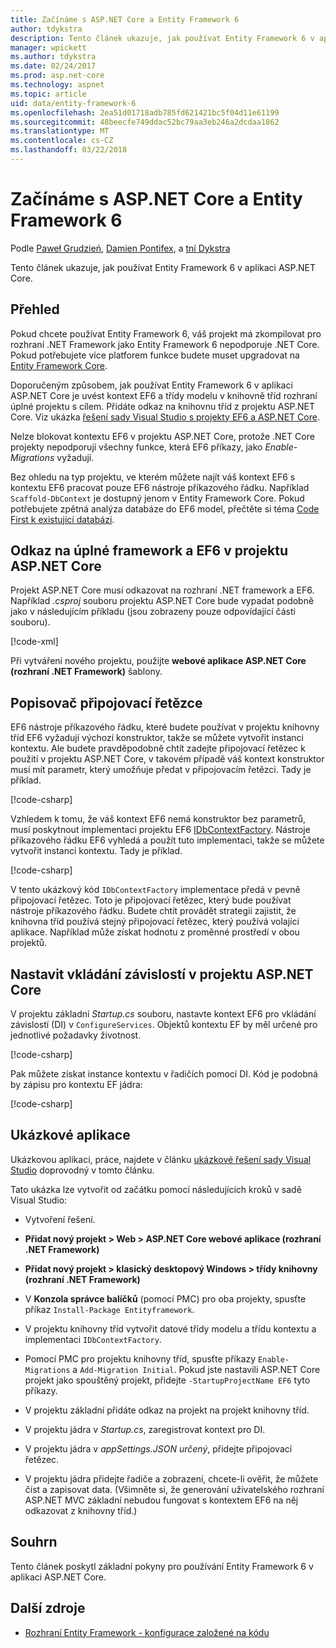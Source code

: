 ```yaml
---
title: Začínáme s ASP.NET Core a Entity Framework 6
author: tdykstra
description: Tento článek ukazuje, jak používat Entity Framework 6 v aplikaci ASP.NET Core.
manager: wpickett
ms.author: tdykstra
ms.date: 02/24/2017
ms.prod: asp.net-core
ms.technology: aspnet
ms.topic: article
uid: data/entity-framework-6
ms.openlocfilehash: 2ea51d01718adb785fd621421bc5f04d11e61199
ms.sourcegitcommit: 48beecfe749ddac52bc79aa3eb246a2dcdaa1862
ms.translationtype: MT
ms.contentlocale: cs-CZ
ms.lasthandoff: 03/22/2018
---
```

# <a name="get-started-with-aspnet-core-and-entity-framework-6"></a>Začínáme s ASP.NET Core a Entity Framework 6

Podle [Paweł Grudzień](https://github.com/pgrudzien12), [Damien Pontifex](https://github.com/DamienPontifex), a [tní Dykstra](https://github.com/tdykstra)

Tento článek ukazuje, jak používat Entity Framework 6 v aplikaci ASP.NET Core.

## <a name="overview"></a>Přehled

Pokud chcete používat Entity Framework 6, váš projekt má zkompilovat pro rozhraní .NET Framework jako Entity Framework 6 nepodporuje .NET Core. Pokud potřebujete více platforem funkce budete muset upgradovat na [Entity Framework Core](https://docs.microsoft.com/ef/).

Doporučeným způsobem, jak používat Entity Framework 6 v aplikaci ASP.NET Core je uvést kontext EF6 a třídy modelu v knihovně tříd rozhraní úplné projektu s cílem. Přidáte odkaz na knihovnu tříd z projektu ASP.NET Core. Viz ukázka [řešení sady Visual Studio s projekty EF6 a ASP.NET Core](https://github.com/aspnet/Docs/tree/master/aspnetcore/data/entity-framework-6/sample/).

Nelze blokovat kontextu EF6 v projektu ASP.NET Core, protože .NET Core projekty nepodporují všechny funkce, která EF6 příkazy, jako *Enable-Migrations* vyžadují.

Bez ohledu na typ projektu, ve kterém můžete najít váš kontext EF6 s kontextu EF6 pracovat pouze EF6 nástroje příkazového řádku. Například `Scaffold-DbContext` je dostupný jenom v Entity Framework Core. Pokud potřebujete zpětná analýza databáze do EF6 model, přečtěte si téma [Code First k existující databázi](https://msdn.microsoft.com/jj200620).

## <a name="reference-full-framework-and-ef6-in-the-aspnet-core-project"></a>Odkaz na úplné framework a EF6 v projektu ASP.NET Core

Projekt ASP.NET Core musí odkazovat na rozhraní .NET framework a EF6. Například *.csproj* souboru projektu ASP.NET Core bude vypadat podobně jako v následujícím příkladu (jsou zobrazeny pouze odpovídající části souboru).

[!code-xml[](entity-framework-6/sample/MVCCore/MVCCore.csproj?range=3-9&highlight=2)]

Při vytváření nového projektu, použijte **webové aplikace ASP.NET Core (rozhraní .NET Framework)** šablony.

## <a name="handle-connection-strings"></a>Popisovač připojovací řetězce

EF6 nástroje příkazového řádku, které budete používat v projektu knihovny tříd EF6 vyžadují výchozí konstruktor, takže se můžete vytvořit instanci kontextu. Ale budete pravděpodobně chtít zadejte připojovací řetězec k použití v projektu ASP.NET Core, v takovém případě váš kontext konstruktor musí mít parametr, který umožňuje předat v připojovacím řetězci. Tady je příklad.

[!code-csharp[](entity-framework-6/sample/EF6/SchoolContext.cs?name=snippet_Constructor)]

Vzhledem k tomu, že váš kontext EF6 nemá konstruktor bez parametrů, musí poskytnout implementaci projektu EF6 [IDbContextFactory](https://msdn.microsoft.com/library/hh506876). Nástroje příkazového řádku EF6 vyhledá a použít tuto implementaci, takže se můžete vytvořit instanci kontextu. Tady je příklad.

[!code-csharp[](entity-framework-6/sample/EF6/SchoolContextFactory.cs?name=snippet_IDbContextFactory)]

V tento ukázkový kód `IDbContextFactory` implementace předá v pevně připojovací řetězec. Toto je připojovací řetězec, který bude používat nástroje příkazového řádku. Budete chtít provádět strategii zajistit, že knihovna tříd používá stejný připojovací řetězec, který používá volající aplikace. Například může získat hodnotu z proměnné prostředí v obou projektů.

## <a name="set-up-dependency-injection-in-the-aspnet-core-project"></a>Nastavit vkládání závislostí v projektu ASP.NET Core

V projektu základní *Startup.cs* souboru, nastavte kontext EF6 pro vkládání závislostí (DI) v `ConfigureServices`. Objektů kontextu EF by měl určené pro jednotlivé požadavky životnost.

[!code-csharp[](entity-framework-6/sample/MVCCore/Startup.cs?name=snippet_ConfigureServices&highlight=5)]

Pak můžete získat instance kontextu v řadičích pomocí DI. Kód je podobná by zápisu pro kontextu EF jádra:

[!code-csharp[](entity-framework-6/sample/MVCCore/Controllers/StudentsController.cs?name=snippet_ContextInController)]

## <a name="sample-application"></a>Ukázkové aplikace

Ukázkovou aplikaci, práce, najdete v článku [ukázkové řešení sady Visual Studio](https://github.com/aspnet/Docs/tree/master/aspnetcore/data/entity-framework-6/sample/) doprovodný v tomto článku.

Tato ukázka lze vytvořit od začátku pomocí následujících kroků v sadě Visual Studio:

* Vytvoření řešení.

* **Přidat nový projekt > Web > ASP.NET Core webové aplikace (rozhraní .NET Framework)**

* **Přidat nový projekt > klasický desktopový Windows > třídy knihovny (rozhraní .NET Framework)**

* V **Konzola správce balíčků** (pomocí PMC) pro oba projekty, spusťte příkaz `Install-Package Entityframework`.

* V projektu knihovny tříd vytvořit datové třídy modelu a třídu kontextu a implementaci `IDbContextFactory`.

* Pomocí PMC pro projektu knihovny tříd, spusťte příkazy `Enable-Migrations` a `Add-Migration Initial`. Pokud jste nastavili ASP.NET Core projekt jako spouštěný projekt, přidejte `-StartupProjectName EF6` tyto příkazy.

* V projektu základní přidáte odkaz na projekt na projekt knihovny tříd.

* V projektu jádra v *Startup.cs*, zaregistrovat kontext pro DI.

* V projektu jádra v *appSettings.JSON určený*, přidejte připojovací řetězec.

* V projektu jádra přidejte řadiče a zobrazení, chcete-li ověřit, že můžete číst a zapisovat data. (Všimněte si, že generování uživatelského rozhraní ASP.NET MVC základní nebudou fungovat s kontextem EF6 na něj odkazovat z knihovny tříd.)

## <a name="summary"></a>Souhrn

Tento článek poskytl základní pokyny pro používání Entity Framework 6 v aplikaci ASP.NET Core.

## <a name="additional-resources"></a>Další zdroje

* [Rozhraní Entity Framework - konfigurace založené na kódu](https://msdn.microsoft.com/data/jj680699.aspx)
